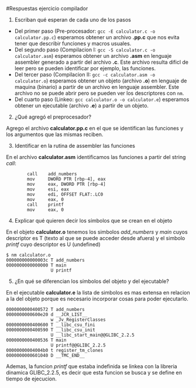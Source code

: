 #Respuestas ejercicio compilador

1. Escriban qué esperan de cada uno de los pasos

* Del primer paso (Pre-procesador: `gcc -E calculator.c -o calculator.pp.c`) esperamos obtener un archivo **.pp.c** que nos evita tener que describir funciones y macros usuales.
* Del segundo paso (Compilacion I: `gcc -S calculator.c -o calculator.asm`) esperamos obtener un archivo **.asm** en lenguaje assembler generado a partir del archivo **.c**. Este archivo resulta dificl de leer pero se pueden identificar por ejemplo, las funciones.
* Del tercer paso (Compilacion II: `gcc -c calculator.asm -o calculator.o`) esperamos obtener un objeto (archivo **.o**) en lenguaje de maquina (binario) a partir de un archivo en lenguaje assembler. Este archivo no se puede abrir pero se pueden ver los descriptores con `nm`.
* Del cuarto paso (Linkeo: `gcc calculator.o -o calculator.e`) esperamos obtener un ejecutable (archivo **.e**) a partir de un objeto.

2. ¿Qué agregó el preprocesador?

Agrego el archivo **calculator.pp.c** en el que se identifican las funciones y los argumentos que las mismas reciben.

3. Identificar en la rutina de assembler las funciones

En el archivo **calculator.asm** identificamos las funciones a partir del string *call*:

```
        call    add_numbers
        mov     DWORD PTR [rbp-4], eax
        mov     eax, DWORD PTR [rbp-4]
        mov     esi, eax
        mov     edi, OFFSET FLAT:.LC0
        mov     eax, 0
        call    printf
        mov     eax, 0
```

4. Explicar qué quieren decir los símbolos que se crean en el objeto

En el objeto **calculator.o** tenemos los simbolos *add_numbers* y *main* cuyos descriptor
es T (texto al que se puede acceder desde afuera) y el simbolo *printf* cuyo descriptor
es U (undefined)

```
$ nm calculator.o
000000000000003c T add_numbers
0000000000000000 T main
                 U printf
```

5. ¿En qué se diferencian los símbolos del objeto y del ejecutable?

En el ejecutable **calculator.e** la lista de simbolos es mas extensa en relacion
a la del objeto porque es necesario incorporar cosas para poder ejecutarlo.

```
0000000000400572 T add_numbers
0000000000600e20 d __JCR_LIST__
                 w _Jv_RegisterClasses
0000000000400600 T __libc_csu_fini
0000000000400590 T __libc_csu_init
                 U __libc_start_main@@GLIBC_2.2.5
0000000000400536 T main
                 U printf@@GLIBC_2.2.5
00000000004004b0 t register_tm_clones
0000000000601040 D __TMC_END__
```

Ademas, la funcion *printf* que estaba indefinida se linkea con la libreria dinamica GLIBC_2.2.5, es decir que esta funcion se busca y se define en tiempo de ejecucion.





